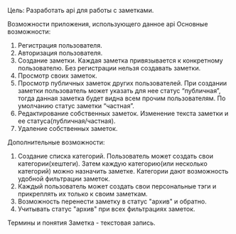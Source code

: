 Цель:
Разработать api для работы с заметками.

Возможности приложения, использующего данное api
Основные возможности:

1. Регистрация пользователя.
2. Авторизация пользователя.
3. Создание заметки.
	Каждая заметка привязывается к конкретному пользователю.
	Без регистрации нельзя создавать заметки.
4. Просмотр своих заметок.
5. Просмотр публичных заметок других пользователей.
	При создании заметки пользователь может указать для нее статус “публичная”,
	тогда данная заметка будет видна всем прочим пользователям.
	По умолчанию статус заметки “частная”.
6. Редактирование собственных заметок.
	Изменение текста заметки и ее статуса(публичная/частная).
7. Удаление собственных заметок.

Дополнительные возможности:
1. Создание списка категорий.
	Пользователь может создать свои категории(хештеги).
        Затем каждую категорию(или несколько категорий) можно назначить заметке.
 	Категории дают возможность удобной фильтрации заметок.
2. Каждый пользователь может создать свои персональные тэги и прикреплять их только к своим заметкам.
3. Возможность перенести заметку в статус "архив" и обратно.
4. Учитывать статус "архив" при всех фильтрациях заметок.

Термины и понятия
Заметка - текстовая запись.